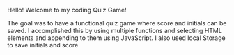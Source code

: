 Hello! Welcome to my coding Quiz Game!

The goal was to have a functional quiz game where score and initials can be saved. 
I accomplished this by using multiple functions and selecting HTML elements and appending to them using JavaScript.
I also used local Storage to save initials and score

